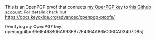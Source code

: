 This is an OpenPGP proof that connects [my OpenPGP key](https://keyoxide.org/hkp/956E468B06A993FB72E4364A865C06CA034D7D85) to [this Github account](https://github.com/JavitxuDev). For details check out https://docs.keyoxide.org/advanced/openpgp-proofs/

[Verifying my OpenPGP key: openpgp4fpr:956E468B06A993FB72E4364A865C06CA034D7D85]
